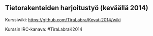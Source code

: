 ## Tietorakenteiden harjoitustyö (keväällä 2014)

Kurssiwiki: https://github.com/TiraLabra/Kevat-2014/wiki

Kurssin IRC-kanava: #TiraLabraK2014